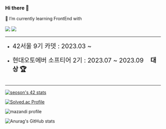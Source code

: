 ### Hi there 👋

🌱 I’m currently learning FrontEnd with <br/>
<br/>
<img src="https://img.shields.io/badge/JavaScript-F7DF1E?style=for-the-badge&logo=JavaScript&logoColor=white">
<img src="https://img.shields.io/badge/React-61DAFB?style=for-the-badge&logo=React&logoColor=white">


<!--
**Hosung99/Hosung99** is a ✨ _special_ ✨ repository because its `README.md` (this file) appears on your GitHub profile.

Here are some ideas to get you started:

- 🔭 I’m currently working on ...
- 👯 I’m looking to collaborate on ...
- 🤔 I’m looking for help with ...
- 💬 Ask me about ...
- 📫 How to reach me: ...
- 😄 Pronouns: ...
- ⚡ Fun fact: ...
-->
<hr>
<ul>
  <li><span style="font-size:20px;">42서울 9기 카뎃 : 2023.03 ~</span></li>
  <br/>
  <li><span style="font-size:20px;">현대오토에버 소프티어 2기 : 2023.07 ~ 2023.09 &nbsp&nbsp&nbsp<strong>대상 🏆</strong></span></li>
<br>
</ul>
<hr>

[![seoson's 42 stats](https://badge42.coday.fr/api/v2/clt8rqcc21450401p4a4u6sut1/stats?cursusId=21&coalitionId=86)](https://github.com/Coday-meric/badge42)


[![Solved.ac Profile](http://mazassumnida.wtf/api/v2/generate_badge?boj=dooduji)](https://solved.ac/dooduji/)

![mazandi profile](http://mazandi.herokuapp.com/api?handle=dooduji&theme=cold)


![Anurag's GitHub stats](https://github-readme-stats.vercel.app/api?username=Hosung99&show_icons=true&theme=radical)
